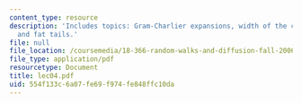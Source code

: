 ```yaml
---
content_type: resource
description: 'Includes topics: Gram-Charlier expansions, width of the central region,
  and fat tails.'
file: null
file_location: /coursemedia/18-366-random-walks-and-diffusion-fall-2006/554f133c6a07fe69f974fe848ffc10da_lec04.pdf
file_type: application/pdf
resourcetype: Document
title: lec04.pdf
uid: 554f133c-6a07-fe69-f974-fe848ffc10da
---
```

